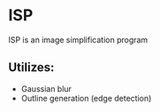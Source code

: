 # ISP
ISP is an image simplification program
## Utilizes:
- Gaussian blur
- Outline generation (edge detection)